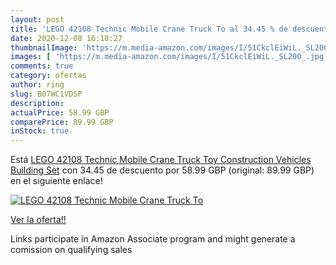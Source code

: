```yaml
---
layout: post
title: 'LEGO 42108 Technic Mobile Crane Truck To al 34.45 % de descuento'
date: 2020-12-08 16:18:27
thumbnailImage: 'https://m.media-amazon.com/images/I/51CkclEiWiL._SL200_.jpg'
images: [ 'https://m.media-amazon.com/images/I/51CkclEiWiL._SL200_.jpg' ]
comments: true
category: ofertas
author: ring
slug: B07WC1VDSP
description:
actualPrice: 58.99 GBP
comparePrice: 89.99 GBP
inStock: true
---
```


Está [LEGO 42108 Technic Mobile Crane Truck Toy  Construction Vehicles Building Set](https://www.amazon.co.uk/dp/B07WC1VDSP/?tag=tolees0a-21) con 34.45 de descuento por 58.99 GBP (original: 89.99 GBP) en el siguiente enlace!

[![LEGO 42108 Technic Mobile Crane Truck To](https://m.media-amazon.com/images/I/51CkclEiWiL._SL200_.jpg)](https://www.amazon.co.uk/dp/B07WC1VDSP/?tag=tolees0a-21)

[Ver la oferta!!](https://www.amazon.co.uk/dp/B07WC1VDSP/?tag=tolees0a-21)

Links participate in Amazon Associate program and might generate a comission on qualifying sales


